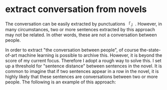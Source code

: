# extract conversation from novels

The conversation can be easily extracted by punctuations 「」.
However, in many circumstances, two or more sentences extracted by this approach may not be related.
In other words, these are not a conversation between people.

In order to extract "the conversation between people", of course the-state-of-art machine learning is possible to archive this.
However, it is beyond the score of my current focus.
Therefore I adopt a rough way to solve this. I set up a threshold for "sentence distance" between sentences in the novel. 
It is common to imagine that if two sentences appear in a row in the novel, it is highly likely that these sentences are conversations between two or more people.
The following is an example of this approach:



